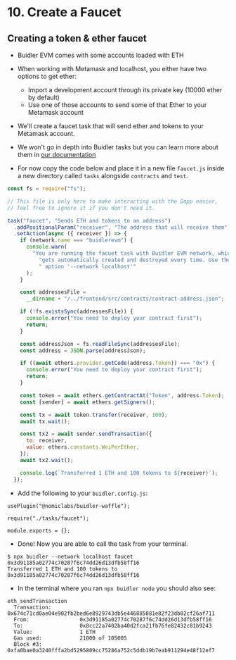 # 10. Create a Faucet


## Creating a token & ether faucet

- Buidler EVM comes with some accounts loaded with ETH
- When working with Metamask and localhost, you either have two options to get ether:
  - Import a development account through its private key (10000 ether by default)
  - Use one of those accounts to send some of that Ether to your Metamask account

- We'll create a faucet task that will send ether and tokens to your Metamask account.
- We won't go in depth into Buidler tasks but you can learn more about them in [our documentation](../guides/create-task.html)
- For now copy the code below and place it in a new file `faucet.js` inside a new directory called `tasks` alongside `contracts` and `test`.

```js
const fs = require("fs");

// This file is only here to make interacting with the Dapp easier,
// feel free to ignore it if you don't need it.

task("faucet", "Sends ETH and tokens to an address")
  .addPositionalParam("receiver", "The address that will receive them")
  .setAction(async ({ receiver }) => {
    if (network.name === "buidlerevm") {
      console.warn(
        "You are running the facuet task with Buidler EVM network, which" +
          "gets automatically created and destroyed every time. Use the Buidler" +
          " option '--network localhost'"
      );
    }

    const addressesFile =
      __dirname + "/../frontend/src/contracts/contract-address.json";

    if (!fs.existsSync(addressesFile)) {
      console.error("You need to deploy your contract first");
      return;
    }

    const addressJson = fs.readFileSync(addressesFile);
    const address = JSON.parse(addressJson);

    if ((await ethers.provider.getCode(address.Token)) === "0x") {
      console.error("You need to deploy your contract first");
      return;
    }

    const token = await ethers.getContractAt("Token", address.Token);
    const [sender] = await ethers.getSigners();

    const tx = await token.transfer(receiver, 100);
    await tx.wait();

    const tx2 = await sender.sendTransaction({
      to: receiver,
      value: ethers.constants.WeiPerEther,
    });
    await tx2.wait();

    console.log(`Transferred 1 ETH and 100 tokens to ${receiver}`);
  });
```

- Add the following to your `buidler.config.js`:

```js{3}
usePlugin("@nomiclabs/buidler-waffle");

require("./tasks/faucet");

module.exports = {};
```

- Done! Now you are able to call the task from your terminal.

```
$ npx buidler --network localhost faucet 0x3d91185a02774c70287f6c74dd26d13dfb58ff16
Transferred 1 ETH and 100 tokens to 0x3d91185a02774c70287f6c74dd26d13dfb58ff16
```
- In the terminal where you ran `npx buidler node` you should also see: 
```
eth_sendTransaction
  Transaction:         0x674c71cd0ae04e902fb2bed6e8929743db5e446885881e82f23db02cf26af711
  From:                0x3d91185a02774c70287f6c74dd26d13dfb58ff16
  To:                  0x8cc22a7402ba40d2fca21fb76fe82432c81b9243
  Value:               1 ETH
  Gas used:            21000 of 105005
  Block #3:            0xfa0bae0a3240fffa2bd5295809cc75286a752c5ddb19b7eab911294e48f12ef7
```
